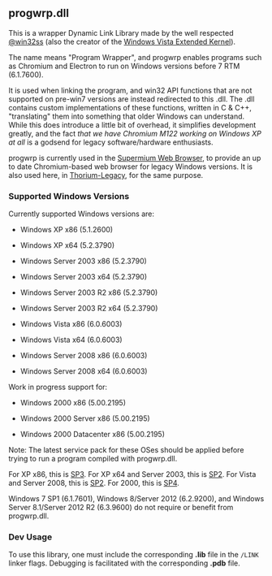 ## progwrp.dll

This is a wrapper Dynamic Link Library made by the well respected [@win32ss](https://win32subsystem.live/) (also the creator of the [Windows Vista Extended Kernel](https://win32subsystem.live/extended-kernel/)).

The name means "Program Wrapper", and progwrp enables programs such as Chromium and Electron to run on Windows versions before 7 RTM (6.1.7600).

It is used when linking the program, and win32 API functions that are not supported on pre-win7 versions are instead redirected to this .dll.
The .dll contains custom implementations of these functions, written in C & C++, "translating" them into something that older Windows can understand.
While this does introduce a little bit of overhead, it simplifies development greatly, and the fact *that we have Chromium M122 working on Windows XP at all* is a godsend for legacy software/hardware enthusiasts.

progwrp is currently used in the [Supermium Web Browser](https://win32subsystem.live/supermium/), to provide an up to date Chromium-based web browser for legacy Windows versions. It is also used here, in [Thorium-Legacy](https://github.com/Alex313031/Thorium-win7), for the same purpose.

### Supported Windows Versions

Currently supported Windows versions are:

 - Windows XP x86 (5.1.2600)
 - Windows XP x64 (5.2.3790)

 - Windows Server 2003 x86 (5.2.3790)
 - Windows Server 2003 x64 (5.2.3790)
 - Windows Server 2003 R2 x86 (5.2.3790)
 - Windows Server 2003 R2 x64 (5.2.3790)

 - Windows Vista x86 (6.0.6003)
 - Windows Vista x64 (6.0.6003)
 - Windows Server 2008 x86 (6.0.6003)
 - Windows Server 2008 x64 (6.0.6003)

Work in progress support for:

 - Windows 2000 x86 (5.00.2195)

 - Windows 2000 Server x86 (5.00.2195)
 - Windows 2000 Datacenter x86 (5.00.2195)

Note: The latest service pack for these OSes should be applied before trying to run a program compiled with progwrp.dll.

For XP x86, this is [SP3](https://www.catalog.update.microsoft.com/Search.aspx?q=KB936929). For XP x64 and Server 2003, this is [SP2](https://www.catalog.update.microsoft.com/Search.aspx?q=KB914961). For Vista and Server 2008, this is [SP2](https://www.catalog.update.microsoft.com/Search.aspx?q=KB948465). For 2000, this is [SP4](http://www.download.windowsupdate.com/msdownload/update/v3-19990518/cabpool/w2ksp4_en_7f12d2da3d7c5b6a62ec4fde9a4b1e6.exe).

Windows 7 SP1 (6.1.7601), Windows 8/Server 2012 (6.2.9200), and Windows Server 8.1/Server 2012 R2 (6.3.9600) do not require or benefit from progwrp.dll.

### Dev Usage

To use this library, one must include the corresponding __.lib__ file in the `/LINK` linker flags. Debugging is facilitated with the corresponding __.pdb__ file.
